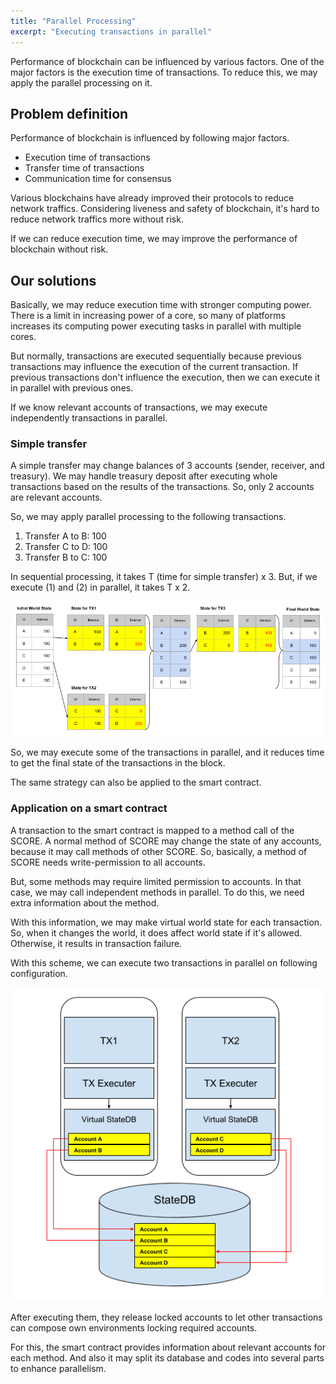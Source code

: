 ```yaml
---
title: "Parallel Processing"
excerpt: "Executing transactions in parallel"
---
```


Performance of blockchain can be influenced by various factors.
One of the major factors is the execution time of transactions.
To reduce this, we may apply the parallel processing on it.


## Problem definition

Performance of blockchain is influenced by following major factors.
* Execution time of transactions
* Transfer time of transactions
* Communication time for consensus

Various blockchains have already improved their protocols to reduce network
traffics. Considering liveness and safety of blockchain, it's hard to reduce
network traffics more without risk.

If we can reduce execution time, we may improve the performance of blockchain
without risk.


## Our solutions

Basically, we may reduce execution time with stronger computing power.
There is a limit in increasing power of a core, so many of platforms increases
its computing power executing tasks in parallel with multiple cores.

But normally, transactions are executed sequentially because previous
transactions may influence the execution of the current transaction.
If previous transactions don't influence the execution, then we can
execute it in parallel with previous ones.

If we know relevant accounts of transactions, we may execute independently
transactions in parallel.

### Simple transfer

A simple transfer may change balances of 3 accounts (sender, receiver, and treasury).
We may handle treasury deposit after executing whole transactions based on the
results of the transactions. So, only 2 accounts are relevant accounts.

So, we may apply parallel processing to the following transactions.

1) Transfer A to B: 100
2) Transfer C to D: 100
3) Transfer B to C: 100

In sequential processing, it takes T (time for simple transfer) x 3.
But, if we execute (1) and (2) in parallel, it takes T x 2.

![Parallel simple transfer](parallel-processing-1.png)

So, we may execute some of the transactions in parallel, and it reduces
time to get the final state of the transactions in the block.

The same strategy can also be applied to the smart contract.


### Application on a smart contract

A transaction to the smart contract is mapped to a method call of the SCORE.
A normal method of SCORE may change the state of any accounts, because
it may call methods of other SCORE. So, basically, a method of SCORE
needs write-permission to all accounts.

But, some methods may require limited permission to accounts.
In that case, we may call independent methods in parallel.
To do this, we need extra information about the method.

With this information, we may make virtual world state for each transaction.
So, when it changes the world, it does affect world state if it's allowed.
Otherwise, it results in transaction failure.

With this scheme, we can execute two transactions in parallel on following
configuration.

![Parallel execution environment](parallel-processing-2.png)

After executing them, they release locked accounts to let other transactions
can compose own environments locking required accounts.

For this, the smart contract provides information about relevant accounts for
each method. And also it may split its database and codes into several parts
to enhance parallelism.